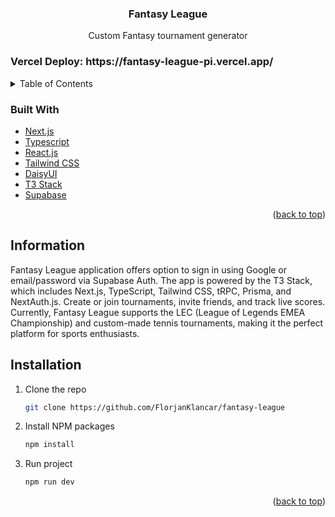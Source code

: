 <div id="top"></div>

<h3 align="center">Fantasy League</h3>
  <p align="center">
    Custom Fantasy tournament generator
  </p>
</div>

<h3>Vercel Deploy: https://fantasy-league-pi.vercel.app/</h3>

<!-- TABLE OF CONTENTS -->
<details>
  <summary>Table of Contents</summary>
  <ol>
    <li>
      <a href="#about-the-project">About The Project</a>
      <ul>
        <li><a href="#built-with">Built With</a></li>
      </ul>
    </li>
    <li>
      <a href="#getting-started">Getting Started</a>
      <ul>
        <li><a href="#installation">Installation</a></li>
      </ul>
    </li>
    <li><a href="#information">Information</a></li>
  </ol>
</details>




### Built With

* [Next.js](https://nextjs.org/)
* [Typescript](https://www.typescriptlang.org/)
* [React.js](https://reactjs.org/)
* [Tailwind CSS](https://tailwindcss.com/)
* [DaisyUI](https://daisyui.com/)
* [T3 Stack](https://create.t3.gg/)
* [Supabase](https://supabase.com/)



<p align="right">(<a href="#top">back to top</a>)</p>




## Information
Fantasy League application offers option to sign in using Google or email/password via Supabase Auth. The app is powered by the T3 Stack, which includes Next.js, TypeScript, Tailwind CSS, tRPC, Prisma, and NextAuth.js. Create or join tournaments, invite friends, and track live scores. Currently, Fantasy League supports the LEC (League of Legends EMEA Championship) and custom-made tennis tournaments, making it the perfect platform for sports enthusiasts.



## Installation

1. Clone the repo
   ```sh
   git clone https://github.com/FlorjanKlancar/fantasy-league
   ```
3. Install NPM packages
   ```sh
   npm install
   ```
4. Run project
    ```sh
    npm run dev
    ```


<p align="right">(<a href="#top">back to top</a>)</p>

